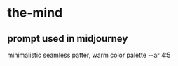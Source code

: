 # the-mind

## prompt used in midjourney

minimalistic seamless patter, warm color palette --ar 4:5
